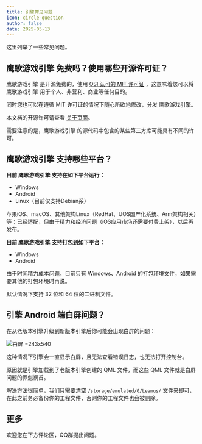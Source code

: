 ```yaml
---
title: 引擎常见问题
icon: circle-question
author: false
date: 2025-05-13
---
```


这里列举了一些常见问题。

## 鹰歌游戏引擎 免费吗？使用哪些开源许可证？

鹰歌游戏引擎 是开源免费的，使用 [OSI 认可的 MIT 许可证](https://opensource.org/license/MIT) ，这意味着您可以将 鹰歌游戏引擎 用于个人、非营利、商业等任何目的。

同时您也可以在遵循 MIT 许可证的情况下随心所欲地修改，分发 鹰歌游戏引擎。

本文档的开源许可请查看 [关于页面](/about.html#%E5%BC%80%E6%BA%90%E8%AE%B8%E5%8F%AF)。

需要注意的是，鹰歌游戏引擎 的源代码中包含的某些第三方库可能具有不同的许可。

## 鹰歌游戏引擎 支持哪些平台？

**目前 鹰歌游戏引擎 支持在如下平台运行：**

* Windows
* Android
* Linux（目前仅支持Debian系）

苹果iOS、macOS、其他架构Linux（RedHat、UOS国产化系统、Arm架构相关）等：已经适配，但由于精力和经济问题（iOS应用市场还需要付费上架），以后再发布。

**目前 鹰歌游戏引擎 支持打包到如下平台：**

* Windows
* Android

由于时间精力成本问题，目前只有 Windows、Android 的打包环境文件，如果需要其他的打包环境时再说。

默认情况下支持 32 位和 64 位的二进制文件。

## 引擎 Android 端白屏问题？

在从老版本引擎升级到新版本引擎后你可能会出现白屏的问题：

![白屏 =243x540](/assets/image/docs/faq/Android_White.png "白屏")

这种情况下引擎会一直显示白屏，且无法查看错误日志，也无法打开控制台。

原因就是引擎加载到了老版本引擎创建的 QML 文件，而这些 QML 文件就是白屏问题的罪魁祸首。

解决方法很简单，我们只需要清空 `/storage/emulated/0/Leamus/` 文件夹即可，在此之前务必备份你的工程文件，否则你的工程文件也会被删除。

## 更多

欢迎您在下方评论区，QQ群提出问题。
